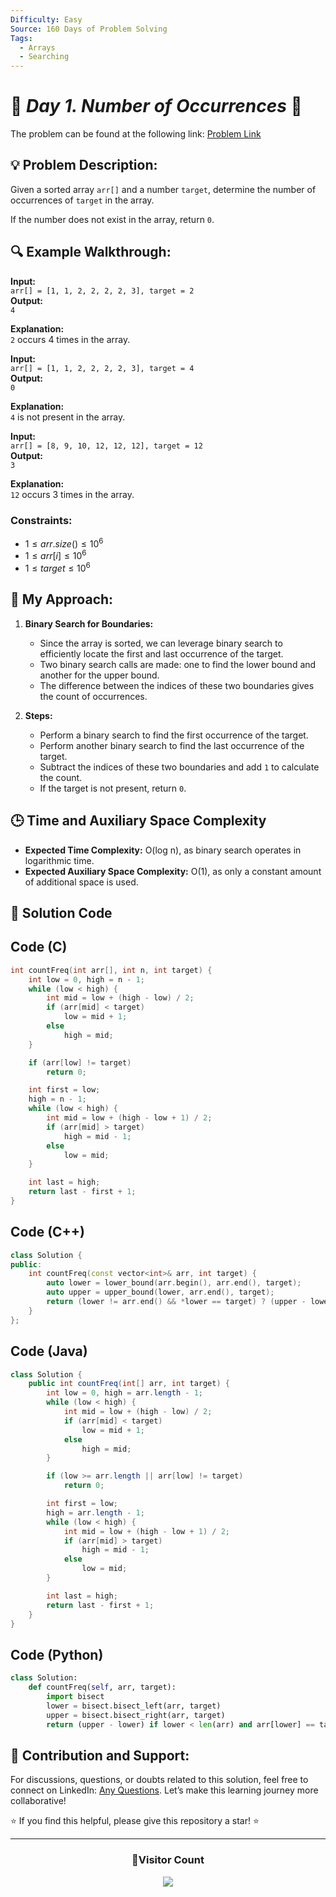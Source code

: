 ```yaml
---
Difficulty: Easy
Source: 160 Days of Problem Solving
Tags:
  - Arrays
  - Searching
---
```


# 🚀 _Day 1. Number of Occurrences_ 🧠

The problem can be found at the following link: [Problem Link](https://www.geeksforgeeks.org/batch/gfg-160-problems/track/searching-gfg-160/problem/number-of-occurrence2259)

## 💡 **Problem Description:**

Given a sorted array `arr[]` and a number `target`, determine the number of occurrences of `target` in the array.

If the number does not exist in the array, return `0`.

## 🔍 **Example Walkthrough:**

**Input:**  
`arr[] = [1, 1, 2, 2, 2, 2, 3], target = 2`  
**Output:**  
`4`

**Explanation:**  
`2` occurs 4 times in the array.

**Input:**  
`arr[] = [1, 1, 2, 2, 2, 2, 3], target = 4`  
**Output:**  
`0`

**Explanation:**  
`4` is not present in the array.

**Input:**  
`arr[] = [8, 9, 10, 12, 12, 12], target = 12`  
**Output:**  
`3`

**Explanation:**  
`12` occurs 3 times in the array.

### Constraints:

- $`1 ≤ arr.size() ≤ 10^6`$
- $`1 ≤ arr[i] ≤ 10^6`$
- $`1 ≤ target ≤ 10^6`$

## 🎯 **My Approach:**

1. **Binary Search for Boundaries:**

   - Since the array is sorted, we can leverage binary search to efficiently locate the first and last occurrence of the target.
   - Two binary search calls are made: one to find the lower bound and another for the upper bound.
   - The difference between the indices of these two boundaries gives the count of occurrences.

2. **Steps:**
   - Perform a binary search to find the first occurrence of the target.
   - Perform another binary search to find the last occurrence of the target.
   - Subtract the indices of these two boundaries and add `1` to calculate the count.
   - If the target is not present, return `0`.

## 🕒 **Time and Auxiliary Space Complexity**

- **Expected Time Complexity:** O(log n), as binary search operates in logarithmic time.
- **Expected Auxiliary Space Complexity:** O(1), as only a constant amount of additional space is used.

## 📝 **Solution Code**

## Code (C)

```c
int countFreq(int arr[], int n, int target) {
    int low = 0, high = n - 1;
    while (low < high) {
        int mid = low + (high - low) / 2;
        if (arr[mid] < target)
            low = mid + 1;
        else
            high = mid;
    }

    if (arr[low] != target)
        return 0;

    int first = low;
    high = n - 1;
    while (low < high) {
        int mid = low + (high - low + 1) / 2;
        if (arr[mid] > target)
            high = mid - 1;
        else
            low = mid;
    }

    int last = high;
    return last - first + 1;
}
```

## Code (C++)

```cpp
class Solution {
public:
    int countFreq(const vector<int>& arr, int target) {
        auto lower = lower_bound(arr.begin(), arr.end(), target);
        auto upper = upper_bound(lower, arr.end(), target);
        return (lower != arr.end() && *lower == target) ? (upper - lower) : 0;
    }
};
```

## Code (Java)

```java
class Solution {
    public int countFreq(int[] arr, int target) {
        int low = 0, high = arr.length - 1;
        while (low < high) {
            int mid = low + (high - low) / 2;
            if (arr[mid] < target)
                low = mid + 1;
            else
                high = mid;
        }

        if (low >= arr.length || arr[low] != target)
            return 0;

        int first = low;
        high = arr.length - 1;
        while (low < high) {
            int mid = low + (high - low + 1) / 2;
            if (arr[mid] > target)
                high = mid - 1;
            else
                low = mid;
        }

        int last = high;
        return last - first + 1;
    }
}
```

## Code (Python)

```python
class Solution:
    def countFreq(self, arr, target):
        import bisect
        lower = bisect.bisect_left(arr, target)
        upper = bisect.bisect_right(arr, target)
        return (upper - lower) if lower < len(arr) and arr[lower] == target else 0
```

## 🎯 **Contribution and Support:**

For discussions, questions, or doubts related to this solution, feel free to connect on LinkedIn: [Any Questions](https://www.linkedin.com/in/patel-hetkumar-sandipbhai-8b110525a/). Let’s make this learning journey more collaborative!

⭐ If you find this helpful, please give this repository a star! ⭐

---

<div align="center">
  <h3><b>📍Visitor Count</b></h3>
</div>

<p align="center">
  <img src="https://visitor-badge.laobi.icu/badge?page_id=Hunterdii.GeeksforGeeks-POTD" />
</p>
